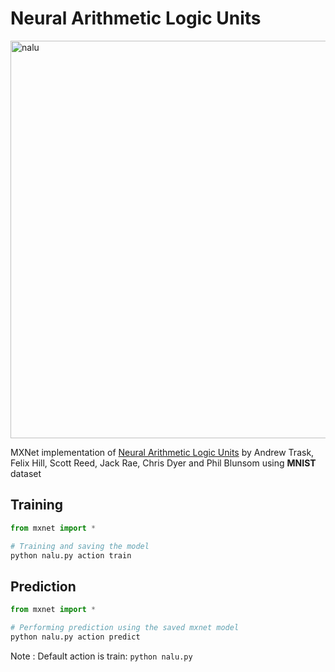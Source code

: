 # Neural Arithmetic Logic Units

<img width="636" alt="nalu" src="https://user-images.githubusercontent.com/4949778/43858491-d228e740-9b6b-11e8-82ad-f4cd8f48d01c.png">

MXNet implementation of [Neural Arithmetic Logic Units](https://arxiv.org/abs/1808.00508) by Andrew Trask, Felix Hill, Scott Reed, Jack Rae, Chris Dyer and Phil Blunsom using **MNIST** dataset 

## Training 

```python
from mxnet import *

# Training and saving the model
python nalu.py action train

```
## Prediction

```python
from mxnet import *

# Performing prediction using the saved mxnet model
python nalu.py action predict
```

Note : Default action is train: ```python nalu.py ```

